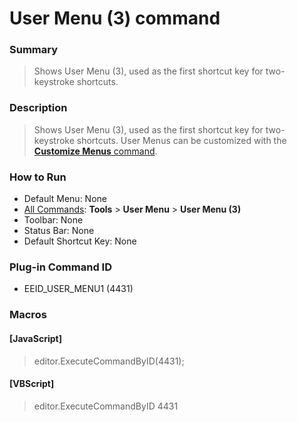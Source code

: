 # User Menu (3) command

### Summary

> Shows User Menu (3), used as the first shortcut key for two-keystroke
> shortcuts.

### Description

> Shows User Menu (3), used as the first shortcut key for two-keystroke
> shortcuts. User Menus can be customized with the [**Customize Menus** command](customize_menu).

### How to Run

- Default Menu: None
- [All Commands](all_commands): **Tools** >
**User Menu** \> **User Menu (3)**
- Toolbar: None
- Status Bar: None
- Default Shortcut Key: None

### Plug-in Command ID

- EEID\_USER\_MENU1 (4431)

### Macros

#### \[JavaScript\]

> editor.ExecuteCommandByID(4431);

#### \[VBScript\]

> editor.ExecuteCommandByID 4431
